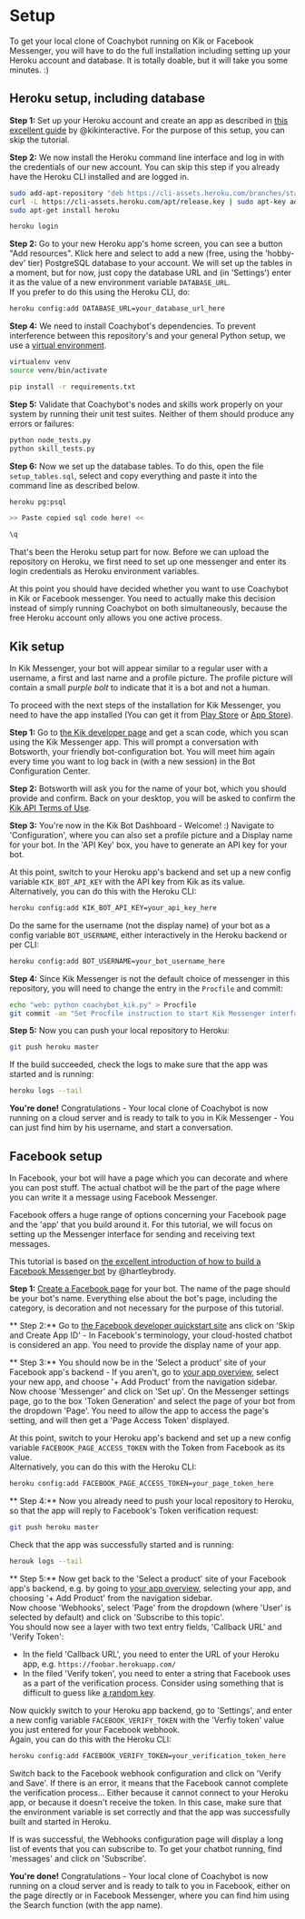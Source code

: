 # Setup

To get your local clone of Coachybot running on Kik or Facebook Messenger, you will have to do the full installation including setting up your Heroku account and database. It is totally doable, but it will take you some minutes. :)

## Heroku setup, including database

**Step 1:** Set up your Heroku account and create an app as described in [this excellent guide](https://github.com/kikinteractive/kik-bot-python-example) by @kikinteractive. For the purpose of this setup, you can skip the tutorial.


**Step 2:** We now install the Heroku command line interface and log in with the credentials of our new account. You can skip this step if you already have the Heroku CLI installed and are logged in.

```bash
sudo add-apt-repository "deb https://cli-assets.heroku.com/branches/stable/apt ./" 
curl -L https://cli-assets.heroku.com/apt/release.key | sudo apt-key add - 
sudo apt-get install heroku 

heroku login
```

**Step 2:** Go to your new Heroku app's home screen, you can see a button "Add resources". Klick here and select to add a new (free, using the 'hobby-dev' tier) PostgreSQL database to your account. We will set up the tables in a moment, but for now, just copy the database URL and (in 'Settings') enter it as the value of a new environment variable `DATABASE_URL`.<br/>
If you prefer to do this using the Heroku CLI, do:

```bash
heroku config:add DATABASE_URL=your_database_url_here
```


**Step 4:** We need to install Coachybot's dependencies. To prevent interference between this repository's and your general Python setup, we use a [virtual environment](https://virtualenv.pypa.io/en/stable/).

```bash
virtualenv venv
source venv/bin/activate

pip install -r requirements.txt
```

**Step 5:** Validate that Coachybot's nodes and skills work properly on your system by running their unit test suites. Neither of them should produce any errors or failures:

```bash
python node_tests.py
python skill_tests.py
```

**Step 6:** Now we set up the database tables. To do this, open the file `setup_tables.sql`, select and copy everything and paste it into the command line as described below.


```bash
heroku pg:psql

>> Paste copied sql code here! <<

\q
```

That's been the Heroku setup part for now. Before we can upload the repository on Heroku, we first need to set up one messenger and enter its login credentials as Heroku environment variables. 

At this point you should have decided whether you want to use Coachybot in Kik or Facebook messenger. You need to actually make this decision instead of simply running Coachybot on both simultaneously, because the free Heroku account only allows you one active process.

## Kik setup

In Kik Messenger, your bot will appear similar to a regular user with a username, a first and last name and a profile picture. The profile picture will contain a small _purple bolt_ to indicate that it is a bot and not a human.

To proceed with the next steps of the installation for Kik Messenger, you need to have the app installed (You can get it from [Play Store](https://play.google.com/store/apps/details?id=kik.android) or [App Store](https://itunes.apple.com/de/app/kik/id357218860)).

**Step 1:** Go to [the Kik developer page](https://dev.kik.com/#/home) and get a scan code, which you scan using the Kik Messenger app. This will prompt a conversation with Botsworth, your friendly bot-configuration bot. You will meet him again every time you want to log back in (with a new session) in the Bot Configuration Center.

**Step 2:** Botsworth will ask you for the name of your bot, which you should provide and confirm. Back on your desktop, you will be asked to confirm the [Kik API Terms of Use](https://engine.kik.com/#/terms).

**Step 3:** You're now in the Kik Bot Dashboard - Welcome! :) Navigate to 'Configuration', where you can also set a profile picture and a Display name for your bot. In the 'API Key' box, you have to generate an API key for your bot. 

At this point, switch to your Heroku app's backend and set up a new config variable `KIK_BOT_API_KEY` with the API key from Kik as its value. <br/>
Alternatively, you can do this with the Heroku CLI:

```bash
heroku config:add KIK_BOT_API_KEY=your_api_key_here
```

Do the same for the username (not the display name) of your bot as a config variable `BOT_USERNAME`, either interactively in the Heroku backend or per CLI:

```bash
heroku config:add BOT_USERNAME=your_bot_username_here
```

**Step 4:** Since Kik Messenger is not the default choice of messenger in this repository, you will need to change the entry in the `Procfile` and commit:

```bash
echo "web: python coachybot_kik.py" > Procfile 
git commit -am "Set Procfile instruction to start Kik Messenger interface" 
```

**Step 5:** Now you can push your local repository to Heroku:

```bash
git push heroku master
```

If the build succeeded, check the logs to make sure that the app was started and is running:

```bash
heroku logs --tail
```

**You're done!** Congratulations - Your local clone of Coachybot is now running on a cloud server and is ready to talk to you in Kik Messenger - You can just find him by his username, and start a conversation.


## Facebook setup

In Facebook, your bot will have a page which you can decorate and where you can post stuff. The actual chatbot will be the part of the page where you can write it a message using Facebook Messenger.

Facebook offers a huge range of options concerning your Facebook page and the 'app' that you build around it. For this tutorial, we will focus on setting up the Messenger interface for sending and receiving text messages.

This tutorial is based on [the excellent introduction of how to build a Facebook Messenger bot](https://blog.hartleybrody.com/fb-messenger-bot/) by @hartleybrody.

**Step 1:** [Create a Facebook page](https://www.facebook.com/pages/create/) for your bot. The name of the page should be your bot's name. Everything else about the bot's page, including the category, is decoration and not necessary for the purpose of this tutorial.

** Step 2:** Go to [the Facebook developer quickstart site](https://developers.facebook.com/quickstarts/?platform=web) ans click on 'Skip and Create App ID' - In Facebook's terminology, your cloud-hosted chatbot is considered an app. You need to provide the display name of your app.


** Step 3:** You should now be in the 'Select a product' site of your Facebook app's backend - If you aren't, go to [your app overview](https://developers.facebook.com/apps/), select your new app, and choose '+ Add Product' from the navigation sidebar.<br/>
Now choose 'Messenger' and click on 'Set up'. On the Messenger settings page, go to the box 'Token Generation' and select the page of your bot from the dropdown 'Page'. You need to allow the app to access the page's setting, and will then get a 'Page Access Token' displayed.

At this point, switch to your Heroku app's backend and set up a new config variable `FACEBOOK_PAGE_ACCESS_TOKEN` with the Token from Facebook as its value. <br/>
Alternatively, you can do this with the Heroku CLI:

```bash
heroku config:add FACEBOOK_PAGE_ACCESS_TOKEN=your_page_token_here
```

** Step 4:** Now you already need to push your local repository to Heroku, so that the app will reply to Facebook's Token verification request:

```bash
git push heroku master
```

Check that the app was successfully started and is running:

```bash
herouk logs --tail
```

** Step 5:** Now get back to the 'Select a product' site of your Facebook app's backend, e.g. by going to [your app overview](https://developers.facebook.com/apps/), selecting your app, and choosing '+ Add Product' from the navigation sidebar.<br/>
Now choose 'Webhooks', select 'Page' from the dropdown (where 'User' is selected by default) and click on 'Subscribe to this topic'.<br/>
You should now see a layer with two text entry fields, 'Callback URL' and 'Verify Token':
- In the field 'Callback URL', you need to enter the URL of your Heroku app, e.g. `https://foobar.herokuapp.com/`
- In the filed 'Verify token', you need to enter a string that Facebook uses as a part of the verification process. Consider using something that is difficult to guess like [a random key](https://randomkeygen.com/).

Now quickly switch to your Heroku app backend, go to 'Settings', and enter a new config variable `FACEBOOK_VERIFY_TOKEN` with the 'Verfiy token' value you just entered for your Facebook webhook.<br/>
Again, you can do this with the Heroku CLI:

```bash
heroku config:add FACEBOOK_VERIFY_TOKEN=your_verification_token_here
```

Switch back to the Facebook webhook configuration and click on 'Verify and Save'. If there is an error, it means that the Facebook cannot complete the verification process... Either because it cannot connect to your Heroku app, or because it doesn't receive the token. In this case, make sure that the environment variable is set correctly and that the app was successfully built and started in Heroku.

If is was successful, the Webhooks configuration page will display a long list of events that you can subscribe to. To get your chatbot running, find 'messages' and click on 'Subscribe'.


**You're done!** Congratulations - Your local clone of Coachybot is now running on a cloud server and is ready to talk to you in Facebook, either on the page directly or in Facebook Messenger, where you can find him using the Search function (with the app name).
